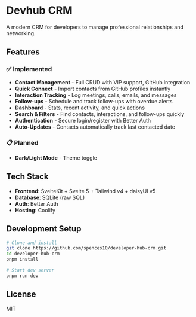 # Devhub CRM

A modern CRM for developers to manage professional relationships and
networking.

## Features

### ✅ Implemented

- **Contact Management** - Full CRUD with VIP support, GitHub
  integration
- **Quick Connect** - Import contacts from GitHub profiles instantly
- **Interaction Tracking** - Log meetings, calls, emails, and messages
- **Follow-ups** - Schedule and track follow-ups with overdue alerts
- **Dashboard** - Stats, recent activity, and quick actions
- **Search & Filters** - Find contacts, interactions, and follow-ups
  quickly
- **Authentication** - Secure login/register with Better Auth
- **Auto-Updates** - Contacts automatically track last contacted date

### 📋 Planned

- **Dark/Light Mode** - Theme toggle

## Tech Stack

- **Frontend**: SvelteKit + Svelte 5 + Tailwind v4 + daisyUI v5
- **Database**: SQLite (raw SQL)
- **Auth**: Better Auth
- **Hosting**: Coolify

## Development Setup

```bash
# Clone and install
git clone https://github.com/spences10/developer-hub-crm.git
cd developer-hub-crm
pnpm install

# Start dev server
pnpm run dev
```

## License

MIT
